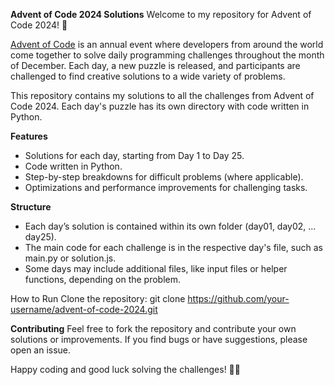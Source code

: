 ****Advent of Code 2024 Solutions****
Welcome to my repository for Advent of Code 2024! 🎄

[Advent of Code](https://adventofcode.com/2024) is an annual event where developers from around the world come together to solve daily programming challenges throughout the month of December. Each day, a new puzzle is released, and participants are challenged to find creative solutions to a wide variety of problems.

This repository contains my solutions to all the challenges from Advent of Code 2024. Each day's puzzle has its own directory with code written in Python.

**Features**
- Solutions for each day, starting from Day 1 to Day 25.
- Code written in Python.
- Step-by-step breakdowns for difficult problems (where applicable).
- Optimizations and performance improvements for challenging tasks.

**Structure**
- Each day’s solution is contained within its own folder (day01, day02, ... day25).
- The main code for each challenge is in the respective day's file, such as main.py or solution.js.
- Some days may include additional files, like input files or helper functions, depending on the problem.

How to Run
Clone the repository:
git clone https://github.com/your-username/advent-of-code-2024.git


**Contributing**
Feel free to fork the repository and contribute your own solutions or improvements. If you find bugs or have suggestions, please open an issue.

Happy coding and good luck solving the challenges! 🎅🎄
